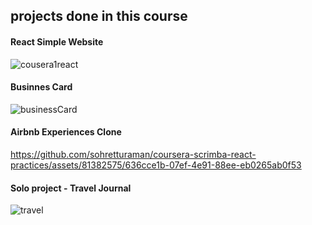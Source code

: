 ## projects done in this course
#### React Simple Website
![cousera1react](https://github.com/sohretturaman/coursera-scrimba-react-practices/assets/81382575/a8f2f116-2ea3-4333-aad1-1b4b4db86919)
#### Businnes Card
![businessCard](https://github.com/sohretturaman/coursera-scrimba-react-practices/assets/81382575/dc1ffa45-74dd-4312-b8cf-c5c5fe5f039f)
#### Airbnb Experiences Clone 
https://github.com/sohretturaman/coursera-scrimba-react-practices/assets/81382575/636cce1b-07ef-4e91-88ee-eb0265ab0f53
#### Solo project - Travel Journal
![travel](https://github.com/sohretturaman/coursera-scrimba-react-practices/assets/81382575/4b8f01aa-4eb4-4b79-9c9b-ffb469843b07)

